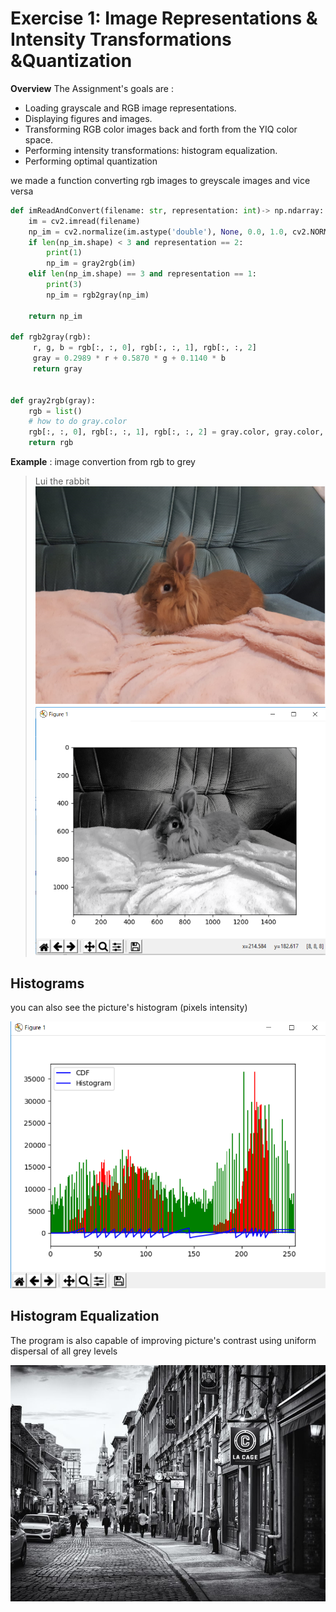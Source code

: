 # Exercise 1: Image Representations & Intensity Transformations &Quantization

**Overview**
The Assignment's goals are :

* Loading grayscale and RGB image representations.
* Displaying figures and images.
* Transforming RGB color images back and forth from the YIQ color space.
* Performing intensity transformations: histogram equalization.
* Performing optimal quantization


we made a function converting rgb images to greyscale images and vice versa


```Python
def imReadAndConvert(filename: str, representation: int)-> np.ndarray:
    im = cv2.imread(filename)
    np_im = cv2.normalize(im.astype('double'), None, 0.0, 1.0, cv2.NORM_MINMAX)
    if len(np_im.shape) < 3 and representation == 2:
        print(1)
        np_im = gray2rgb(im)
    elif len(np_im.shape) == 3 and representation == 1:
        print(3)
        np_im = rgb2gray(np_im)

    return np_im

def rgb2gray(rgb):
     r, g, b = rgb[:, :, 0], rgb[:, :, 1], rgb[:, :, 2]
     gray = 0.2989 * r + 0.5870 * g + 0.1140 * b
     return gray


def gray2rgb(gray):
    rgb = list()
    # how to do gray.color
    rgb[:, :, 0], rgb[:, :, 1], rgb[:, :, 2] = gray.color, gray.color, gray.color
    return rgb

```



**Example** : image convertion from rgb to grey
>Lui the rabbit
![](https://github.com/Sniryefet/Image-Processing-Assignment_1/blob/master/pictures/rgb.PNG)
![](https://github.com/Sniryefet/Image-Processing-Assignment_1/blob/master/pictures/to_grey.PNG)

## Histograms
you can also see the picture's histogram (pixels intensity)


![](https://github.com/Sniryefet/Image-Processing-Assignment_1/blob/master/pictures/CDF_HISTOGRAM.PNG)


## Histogram Equalization
The program is also capable of improving picture's contrast using uniform dispersal of all grey levels


![](https://github.com/Sniryefet/Image-Processing-Assignment_1/blob/master/pictures/lol.jpg)
